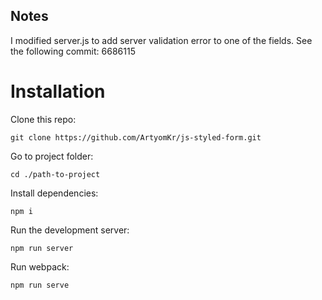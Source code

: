 ## Notes
I modified server.js to add server validation error to one of the fields. See the following commit: 6686115

# Installation

Clone this repo:

```
git clone https://github.com/ArtyomKr/js-styled-form.git
```

Go to project folder:

```
cd ./path-to-project
```

Install dependencies:

```
npm i
```

Run the development server:

```
npm run server
```

Run webpack:

```
npm run serve
```

